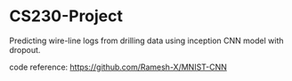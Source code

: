 # CS230-Project
Predicting wire-line logs from drilling data using inception CNN model with dropout. 

code reference: https://github.com/Ramesh-X/MNIST-CNN
